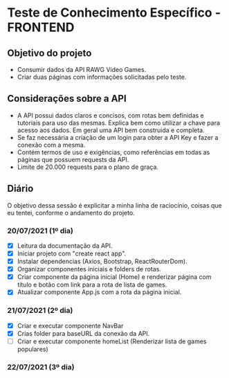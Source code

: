# Teste de Conhecimento Específico - FRONTEND

## Objetivo do projeto

- Consumir dados da API RAWG Vídeo Games.
- Criar duas páginas com informações solicitadas pelo teste.

## Considerações sobre a API

- A API possui dados claros e concisos, com rotas bem definidas e tutoriais para uso das mesmas. Explica bem como utilizar a chave para acesso aos dados. Em geral uma API bem construida e completa.
- Se faz necessária a criação de um login para obter a API Key e fazer a conexão com a mesma.
- Contém termos de uso e exigências, como referências em todas as páginas que possuem requests da API.
- Limite de 20.000 requests para o plano de graça.

## Diário

O objetivo dessa sessão é explicitar a minha linha de raciocínio, coisas que eu tentei, conforme o andamento do projeto.

### 20/07/2021 (1º dia)

- [x] Leitura da documentação da API.
- [x] Iniciar projeto com "create react app".
- [x] Instalar dependencias (Axios, Bootstrap, ReactRouterDom).
- [x] Organizar componentes iniciais e folders de rotas.
- [x] Criar componente da página inicial (Home) e renderizar página com título e botão com link para a rota de lista de games.
- [x] Atualizar componente App.js com a rota da página inicial.

### 21/07/2021 (2º dia)

- [x] Criar e executar componente NavBar
- [x] Crias folder para baseURL da conexão da API.
- [ ] Criar e executar componente homeList (Renderizar lista de games populares)

### 22/07/2021 (3º dia)
